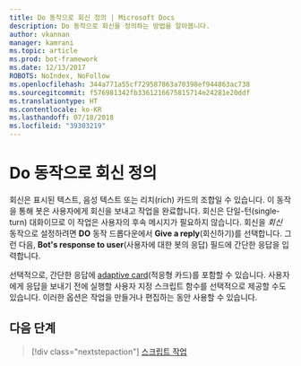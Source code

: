 ```yaml
---
title: Do 동작으로 회신 정의 | Microsoft Docs
description: Do 동작으로 회신을 정의하는 방법을 알아봅니다.
author: vkannan
manager: kamrani
ms.topic: article
ms.prod: bot-framework
ms.date: 12/13/2017
ROBOTS: NoIndex, NoFollow
ms.openlocfilehash: 344a771a55cf729587863a70398ef944863ac738
ms.sourcegitcommit: f576981342fb3361216675815714e24281e20ddf
ms.translationtype: HT
ms.contentlocale: ko-KR
ms.lasthandoff: 07/18/2018
ms.locfileid: "39303219"
---
```

# <a name="define-a-reply-as-a-do-action"></a>Do 동작으로 회신 정의

회신은 표시된 텍스트, 음성 텍스트 또는 리치(rich) 카드의 조합일 수 있습니다. 이 동작을 통해 봇은 사용자에게 회신을 보내고 작업을 완료합니다. 회신은 단일-턴(single-turn) 대화이므로 이 작업은 사용자의 후속 메시지가 필요하지 않습니다. 회신을 *회신* 동작으로 설정하려면 **DO** 동작 드롭다운에서 **Give a reply**(회신하기)를 선택합니다. 그런 다음, **Bot's response to user**(사용자에 대한 봇의 응답) 필드에 간단한 응답을 입력합니다.

선택적으로, 간단한 응답에 [adaptive card](conversation-designer-adaptive-cards.md)(적응형 카드)를 포함할 수 있습니다. 사용자에게 응답을 보내기 전에 실행할 사용자 지정 스크립트 함수를 선택적으로 제공할 수도 있습니다. 이러한 옵션은 작업을 만들거나 편집하는 동안 사용할 수 있습니다. 

## <a name="next-step"></a>다음 단계
> [!div class="nextstepaction"]
> [스크립트 작업](conversation-designer-script-function.md)
